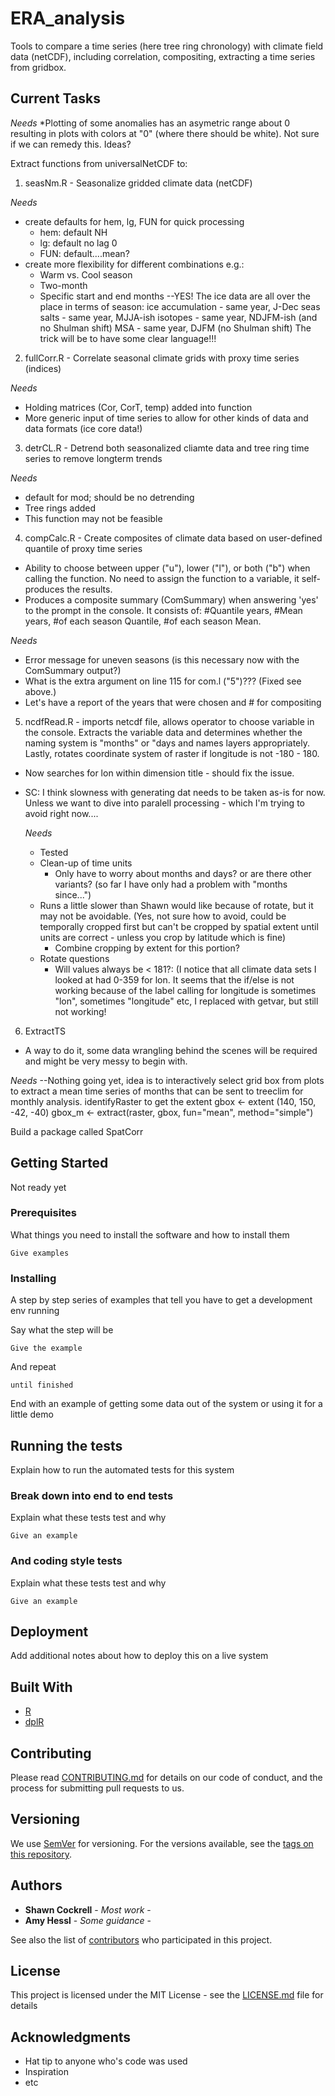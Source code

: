 # ERA_analysis

Tools to compare a time series (here tree ring chronology) with climate field data (netCDF), including correlation, compositing, extracting a time series from gridbox.

## Current Tasks

*Needs*
*Plotting of some anomalies has an asymetric range about 0 resulting in plots with colors at "0" (where there should be white). Not sure if we can remedy this. Ideas?

Extract functions from universalNetCDF to:
1. seasNm.R - Seasonalize gridded climate data (netCDF)

  *Needs*
  - create defaults for hem, lg, FUN for quick processing
    * hem: default NH
    * lg: default no lag 0
    * FUN: default....mean?
  - create more flexibility for different combinations e.g.:
      * Warm vs. Cool season
      * Two-month
      * Specific start and end months --YES!  The ice data are all over the place in terms of season:
      ice accumulation - same year, J-Dec
      seas salts - same year, MJJA-ish
      isotopes - same year, NDJFM-ish (and no Shulman shift)
      MSA - same year, DJFM (no Shulman shift)
      The trick will be to have some clear language!!!


2. fullCorr.R - Correlate seasonal climate grids with proxy time series (indices)

  *Needs*
  - Holding matrices (Cor, CorT, temp) added into function
  - More generic input of time series to allow for other kinds of data and data formats (ice core data!)

3. detrCL.R - Detrend both seasonalized cliamte data and tree ring time series to remove longterm trends

  *Needs*
  - default for mod; should be no detrending
  - Tree rings added
  - This function may not be feasible

4. compCalc.R - Create composites of climate data based on user-defined quantile of proxy time series
  - Ability to choose between upper ("u"), lower ("l"), or both ("b") when calling the function. No need to assign the function to a variable, it self-produces the results.
  - Produces a composite summary (ComSummary) when answering 'yes' to the prompt in the console. It consists of: #Quantile years, #Mean years, #of each season Quantile, #of each season Mean.

*Needs*
  - Error message for uneven seasons (is this necessary now with the ComSummary output?)
  - What is the extra argument on line 115 for com.l ("5")??? (Fixed see above.)
  - Let's have a report of the years that were chosen and # for compositing

5. ncdfRead.R - imports netcdf file, allows operator to choose variable in the console. Extracts the variable data and determines whether the naming system is "months" or "days and names layers appropriately. Lastly, rotates coordinate system of raster if longitude is not -180 - 180.
* Now searches for lon within dimension title - should fix the issue.
* SC: I think slowness with generating dat needs to be taken as-is for now. Unless we want to dive into paralell processing - which I'm trying to avoid right now....
 
  *Needs*
  - Tested
  - Clean-up of time units
    * Only have to worry about months and days? or are there other variants? (so far I have only had a problem with "months since...")
  - Runs a little slower than Shawn would like because of rotate, but it may not be avoidable. (Yes, not sure how to avoid, could be temporally cropped first but can't be cropped by spatial extent until units are correct - unless you crop by latitude which is fine)
    * Combine cropping by extent for this portion?
  - Rotate questions
    * Will values always be < 181?: (I notice that all climate data sets I looked at had 0-359 for lon.  It seems that the if/else is not working because of the label calling for longitude is sometimes "lon", sometimes "longitude" etc, I replaced with getvar, but still not working!
    
6. ExtractTS
  * A way to do it, some data wrangling behind the scenes will be required and might be very messy to begin with.  
    
  *Needs*
    --Nothing going yet, idea is to interactively select grid box from plots to extract a mean time series of months that can be sent to treeclim for monthly analysis.
    identifyRaster to get the extent
    gbox <- extent (140, 150, -42, -40)
    gbox_m <- extract(raster, gbox, fun="mean", method="simple")


Build a package called SpatCorr












## Getting Started

Not ready yet

### Prerequisites

What things you need to install the software and how to install them

```
Give examples
```

### Installing

A step by step series of examples that tell you have to get a development env running

Say what the step will be

```
Give the example
```

And repeat

```
until finished
```

End with an example of getting some data out of the system or using it for a little demo

## Running the tests

Explain how to run the automated tests for this system

### Break down into end to end tests

Explain what these tests test and why

```
Give an example
```

### And coding style tests

Explain what these tests test and why

```
Give an example
```

## Deployment

Add additional notes about how to deploy this on a live system

## Built With

* [R](https://www.r-project.org/)
* [dplR](https://cran.r-project.org/web/packages/dplR/index.html)



## Contributing

Please read [CONTRIBUTING.md](https://gist.github.com/PurpleBooth/b24679402957c63ec426) for details on our code of conduct, and the process for submitting pull requests to us.

## Versioning

We use [SemVer](http://semver.org/) for versioning. For the versions available, see the [tags on this repository](https://github.com/your/project/tags). 

## Authors

* **Shawn Cockrell** - *Most work* -
* **Amy Hessl** - *Some guidance* -


See also the list of [contributors](https://github.com/your/project/contributors) who participated in this project.

## License

This project is licensed under the MIT License - see the [LICENSE.md](LICENSE.md) file for details

## Acknowledgments

* Hat tip to anyone who's code was used
* Inspiration
* etc
